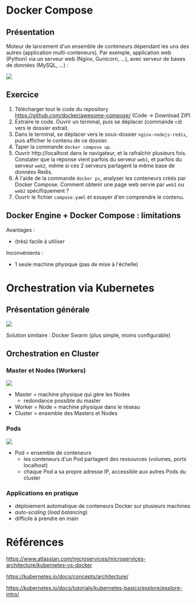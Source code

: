 # Docker Compose

## Présentation

Moteur de lancement d'un ensemble de conteneurs dépendant les uns des autres (application multi-conteneurs). Par exemple, application web (Python) via un serveur web (Nginx, Gunicorn, ...), avec serveur de bases de données (MySQL, ...) :

![](img/compose.jpeg)

## Exercice

1. Télécharger tout le code du repository https://github.com/docker/awesome-compose/ (Code -> Download ZIP)
2. Extraire le code. Ouvrir un terminal, puis se déplacer (commande ```cd```) vers le dossier extrait.
3. Dans le terminal, se déplacer vers le sous-dossier ```nginx-nodejs-redis```, puis afficher le contenu de ce dossier.
4. Taper la commande ```docker compose up```.
5. Ouvrir http://localhost dans le navigateur, et la rafraîchir plusieurs fois. Constater que la réponse vient parfois du serveur ```web1```, et parfois du serveur ```web2```, même si ces 2 serveurs partagent la même base de données Redis.
6. À l'aide de la commande ```docker ps```, analyser les conteneurs créés par Docker Compose. Comment obtenir une page web servie par ```web1``` ou ```web2``` spécifiquement ?
7. Ouvrir le fichier ```compose.yaml``` et essayer d'en comprendre le contenu.

## Docker Engine + Docker Compose : limitations

Avantages :
- (très) facile à utiliser

Inconvénients : 
- 1 seule machine physique (pas de mise à l'échelle)



# Orchestration via Kubernetes


## Présentation générale

![](img/Kubernetes-vs-Docker.jpg)

Solution similaire : Docker Swarm (plus simple, moins configurable)


## Orchestration en Cluster

### Master et Nodes (Workers)

![](img/K8s_arch.png)

- Master = machine physique qui gère les Nodes
    - redondance possible du master
- Worker = Node = machine physique dans le réseau
- Cluster = ensemble des Masters et Nodes

### Pods

![](img/K8s_node.png)

- Pod = ensemble de conteneurs
    - les conteneurs d'un Pod partagent des ressources (volumes, ports localhost)
    - chaque Pod a sa propre adresse IP, accessible aux autres Pods du cluster

### Applications en pratique 

- déploiement automatique de conteneurs Docker sur plusieurs machines
- *auto-scaling* (*load balancing*)
- difficile à prendre en main

# Références

https://www.atlassian.com/microservices/microservices-architecture/kubernetes-vs-docker

https://kubernetes.io/docs/concepts/architecture/

https://kubernetes.io/docs/tutorials/kubernetes-basics/explore/explore-intro/

